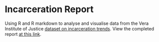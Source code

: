 # Incarceration Report
Using R and R markdown to analyse and visualise data from the Vera Institute of Justice [dataset on incarceration trends](https://github.com/vera-institute/incarceration-trends). View the completed report [at this link](https://victoriathegr8.github.io/a3-incarceration/).
